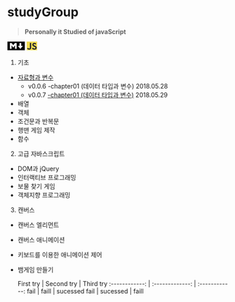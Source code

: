 # studyGroup  

>__Personally it Studied of javaScript__  


![MdImage](/img/md2.png) ![jsImage](/img/javascript.png)
1. 기초
* [자료형과 변수](https://github.com/Chrissspark/funnyJavaScript/blob/master/1_%EA%B8%B0%EC%B4%88/dataTypeAndVariable.js)
   - v0.0.6 -chapter01 (데이터 타입과 변수) 2018.05.28
   - v0.0.7 [-chapter01 (데이터 타입과 변수)](https://github.com/Chrissspark/funnyJavaScript/blob/master/1_%EA%B8%B0%EC%B4%88/dataTypeAndVariable.js)  2018.05.29
* 배열
* 객체
* 조건문과 반복문
* 행맨 게임 제작
* 함수

2. 고급 자바스크립트
* DOM과 jQuery
* 인터랙티브 프로그래밍
* 보물 찾기 게임
* 객체지향 프로그래밍

3. 캔버스
* 캔버스 엘리먼트
* 캔버스 애니메이션
* 키보드를 이용한 애니메이션 제어
* 뱀게임 만들기  

  First try    |   Second try  | Third try
:------------: | :-------------: | :------------:
  fail         |      faill    | sucessed
  fail         | sucessed      |   faill
